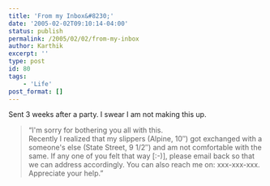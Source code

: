 ```yaml
---
title: 'From my Inbox&#8230;'
date: '2005-02-02T09:10:14-04:00'
status: publish
permalink: /2005/02/02/from-my-inbox
author: Karthik
excerpt: ''
type: post
id: 80
tags:
    - 'Life'
post_format: []
---
```

 Sent 3 weeks after a party. I swear I am not making this up.

> “I'm sorry for bothering you all with this.  
> Recently I realized that my slippers (Alpine, 10″) got exchanged with a someone's else (State Street, 9 1/2″) and am not comfortable with the same. If any one of you felt that way \[:-)\], please email back so that we can address accordingly. You can also reach me on: xxx-xxx-xxx.  
> Appreciate your help.”